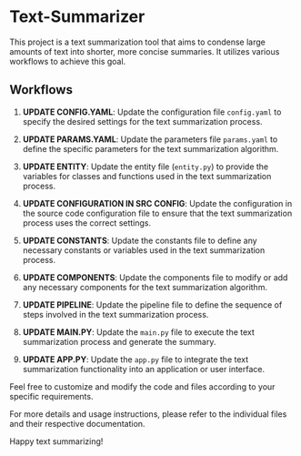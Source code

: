 # Text-Summarizer

This project is a text summarization tool that aims to condense large amounts of text into shorter, more concise summaries. It utilizes various workflows to achieve this goal.

## Workflows

1. **UPDATE CONFIG.YAML**: Update the configuration file `config.yaml` to specify the desired settings for the text summarization process.

2. **UPDATE PARAMS.YAML**: Update the parameters file `params.yaml` to define the specific parameters for the text summarization algorithm.

3. **UPDATE ENTITY**: Update the entity file (`entity.py`) to provide the variables for classes and functions used in the text summarization process.

4. **UPDATE CONFIGURATION IN SRC CONFIG**: Update the configuration in the source code configuration file to ensure that the text summarization process uses the correct settings.

5. **UPDATE CONSTANTS**: Update the constants file to define any necessary constants or variables used in the text summarization process.

6. **UPDATE COMPONENTS**: Update the components file to modify or add any necessary components for the text summarization algorithm.

7. **UPDATE PIPELINE**: Update the pipeline file to define the sequence of steps involved in the text summarization process.

8. **UPDATE MAIN.PY**: Update the `main.py` file to execute the text summarization process and generate the summary.

9. **UPDATE APP.PY**: Update the `app.py` file to integrate the text summarization functionality into an application or user interface.

Feel free to customize and modify the code and files according to your specific requirements.

For more details and usage instructions, please refer to the individual files and their respective documentation.

Happy text summarizing!